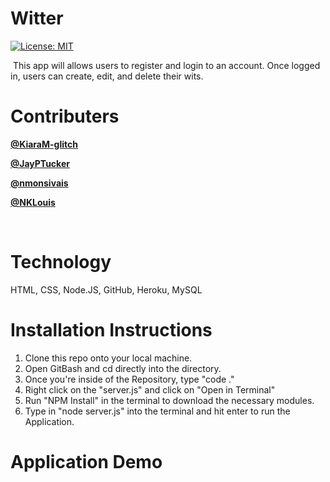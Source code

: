 # Witter
[![License: MIT](https://img.shields.io/badge/License-MIT-yellow.svg)](https://opensource.org/licenses/MIT)
​

​
This app will allows users to register and login to an account.  Once logged in, users can create, edit, and delete their wits.
​
# Contributers

​<a href="https://github.com/KiaraM-glitch " target="_blank">**@KiaraM-glitch**</a> 

<a href="https://github.com/JayPTucker " target="_blank">**@JayPTucker**</a> 

<a href="https://github.com/nmonsivais " target="_blank">**@nmonsivais**</a> 

<a href="https://github.com/NKLouis " target="_blank">**@NKLouis**</a> 

​
# Technology

HTML, CSS, Node.JS, GitHub, Heroku, MySQL
​
# Installation Instructions

1. Clone this repo onto your local machine.
2. Open GitBash and cd directly into the directory.
3. Once you're inside of the Repository, type "code ."
4. Right click on the "server.js" and click on "Open in Terminal"
5. Run "NPM Install" in the terminal to download the necessary modules.
6. Type in "node server.js" into the terminal and hit enter to run the Application.
​
# Application Demo
​
<img src="">
​
​
